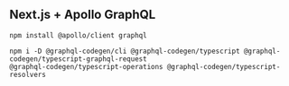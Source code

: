 ## Next.js + Apollo GraphQL




```
npm install @apollo/client graphql
```

```
npm i -D @graphql-codegen/cli @graphql-codegen/typescript @graphql-codegen/typescript-graphql-request 
@graphql-codegen/typescript-operations @graphql-codegen/typescript-resolvers
```